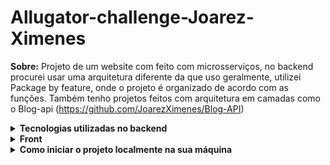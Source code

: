 # Allugator-challenge-Joarez-Ximenes

**Sobre:**
Projeto de um website com feito com microsserviços, no backend procurei usar uma arquitetura diferente da que uso geralmente, utilizei Package by feature, onde o projeto é organizado de acordo com as funções. Também tenho projetos feitos com arquitetura em camadas como o Blog-api (https://github.com/JoarezXimenes/Blog-API) 

<details>
  <summary><strong>Tecnologias utilizadas no backend</strong></summary><br />
  ( backend ainda em produção, faltando apenas alguns detalhes )
  
  - Express
  - JWT(implementado ainda de forma simples, se der tempo até o fim da semana implemento o KeyCloak)
  - Kafka, comunicação entre os microsserviços, preservando as menssagens em fila, para que o microsserviço
  possa consumilas depois, caso fique fora do ar por um tempo.
  - uuid, IDs gerados diretamente no backend, não dependendo do banco de dados.
  - testes feitos com mocha, chai e sinon
  
  backend ainda em produção, faltando apenas alguns detalhes

 
</details>

<details>
<summary><strong>Front</strong></summary><br />
 (ainda em produção)
 
  - React.js

</details>

<details>
<summary><strong>Como iniciar o projeto localmente na sua máquina</strong></summary><br />


1️⃣ **Primeira opção**
  - Dependencias: Docker, Docker-compose e npm.
  - 1- Clonar o repositório no seu computador.
  - 2- Entrar na pasta raiz do projeto e executar o comando "npm install" no terminal.
  - 3- Executar o comando "npm run compose:up". Agora só esperar uns minutinhos e pronto :).
  - Para parar os containers basta executar o comando "npm run compose:down".

2️⃣ **Segunda Opção**
  - Dependencias: Docker, Docker-compose e npm.
  - 1- Clonar o repositório no seu computador.
  - 2- Entrar na pasta raiz do projeto e executar o comando "npm install" no terminal.
  - 3- Executar o comando "npm run install:all" no terminal.
  - 4- Executar o comando "npm run compose:db" no terminal, este comando iniciará somente os containers com bancos de dados e containers para funcionamento do kafka.
  - 5- Entrar em cada pasta dentro de apps (checkout, payment-api, products, signatures, frontend) e mudar o nome do arquivo ".env.example" para ".env"
  - 6- Executar o comando "npm run start:all". esse comando iniciará cada serviço localmente na sua máquina
  - Para parar os containers basta executar o comando "npm run compose:db:down".

</details>
